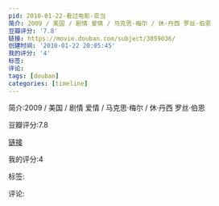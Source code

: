```yaml
---
pid: 2010-01-22-看过电影-亚当
简介: 2009 / 美国 / 剧情 爱情 / 马克思·梅尔 / 休·丹西 罗丝·伯恩
豆瓣评分: '7.8'
链接: https://movie.douban.com/subject/3059036/
创建时间: '2010-01-22 20:05:45'
我的评分: '4'
标签:
评论:
tags: [douban]
categories: [timeline]
---
```

简介:2009 / 美国 / 剧情 爱情 / 马克思·梅尔 / 休·丹西 罗丝·伯恩

豆瓣评分:7.8

[链接](https://movie.douban.com/subject/3059036/)

我的评分:4

标签:

评论:

